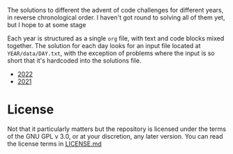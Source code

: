 The solutions to different the advent of code challenges for different years, in reverse chronological order. I haven't got round to solving all of them yet, but I hope to at some stage

Each year is structured as a single `org` file, with text and code blocks mixed together. The solution for each day looks for an input file located at `YEAR/data/DAY.txt`, with the exception of problems where the input is so short that it's hardcoded into the solutions file.

- [2022](/2022/solutions.org)
- [2021](/2021/solutions.org)

# License

Not that it particularly matters but the repository is licensed under the terms of the GNU GPL v 3.0, or at your discretion, any later version.  You can read the license terms in [LICENSE.md](/LICENSE.md)
